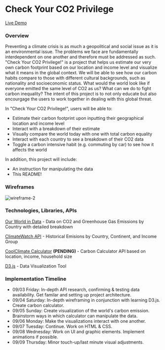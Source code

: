 # **Check Your CO2 Privilege**

[Live Demo](https://joshgykim.github.io/check_your_co2_privilege/)

### **Overview**

Preventing a climate crisis is as much a geopolitical and social issue as it is an environmental issue. The problems we face are fundamentally interdependent on one another and therefore must be addressed as such. "Check Your CO2 Privilege!" is a project that helps us estimate our very own carbon footprint based on our location and income level and visualize what it means in the global context. We will be able to see how our carbon habits compare to those with different cultural backgrounds, such as nationality and socioeconomic status. What would the world look like if everyone emitted the same level of CO2 as us? What can we do to fight carbon inequality? The intent of this project is to not only educate but also encourgage the users to work together in dealing with this global threat.

In "Check Your CO2 Privilege!", users will be able to:

- Estimate their carbon footprint upon inputting their geographical location and income level
- Interact with a breakdown of their estimate
- Visually compare the world today with one with total carbon equality
- Interact with each country to see a breakdown of their CO2 data
- Toggle a carbon intensive habit (e.g. commuting by car) to see how it affects the world

In addition, this project will include:
- An instruction for manipulating the data
- This README!

### **Wireframes**

![wireframe-2](https://user-images.githubusercontent.com/22581304/131963553-d165321b-8fa8-4601-88a7-01565481f9ba.jpg)


### **Technologies, Libraries, APIs**

[Our World in Data](https://github.com/owid/co2-data) - Data on CO2 and Greenhouse Gas Emissions by Country with detailed breakdown

[ClimateWatch API](https://www.climatewatchdata.org/data-explorer/historical-emissions?historical-emissions-data-sources=cait&historical-emissions-gases=All%20Selected%2Cco2&historical-emissions-regions=All%20Selected&historical-emissions-sectors=total-including-lucf&page=1) - Historical Emisions by Country, Continent, and Income Group

[CoolClimate Calculator](https://api-central.berkeley.edu/api/11) **(PENDING)** - Carbon Calculator API based on location, income, household size

[D3.js](https://d3js.org) - Data Visualization Tool

### **Implementation Timeline**

- 09/03 Friday: In-depth API research, confirming & testing data availability. Get familar and setting up project architecture.
- 09/04 Saturday: In-depth wireframing in conjunction with learning D3.js. Create carbon calculator.
- 09/05 Sunday: Create visualization of the world's carbon emission. Brainstorm ways in which calculator can manipulate the data.
- 09/06 Monday: Make the visualizations interact with one another.
- 09/07 Tuesday: Continue. Work on HTML & CSS.
- 09/08 Wednesday: Work on UI and graphic elements. Implement animations if possible.
- 09/09 Thursday: Minor touch-up/last minute visual adjustments.

